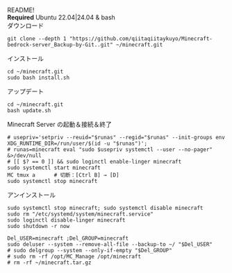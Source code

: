README!  
**Required**  Ubuntu 22.04|24.04  &  bash  
ダウンロード  
```  
git clone --depth 1 "https://github.com/qiitaqiitaykuyo/Minecraft-bedrock-server_Backup-by-Git..git" ~/minecraft.git  
```  
  
インストール  
```  
cd ~/minecraft.git
sudo bash install.sh
```  
  
アップデート
```
cd ~/minecraft.git
bash update.sh
```  
  
Minecraft Server の起動＆接続＆終了  
```  
# usepriv='setpriv --reuid="$runas" --regid="$runas" --init-groups env XDG_RUNTIME_DIR=/run/user/$(id -u "$runas")'; 
# runas=minecraft eval "sudo $usepriv systemctl --user --no-pager" &>/dev/null
# [[ $? == 0 ]] && sudo loginctl enable-linger minecraft
sudo systemctl start minecraft
MC tmux a      # 切断：[Ctrl B] → [D]
sudo systemctl stop minecraft
```  
  
アンインストール  
```  
sudo systemctl stop minecraft; sudo systemctl disable minecraft
sudo rm "/etc/systemd/system/minecraft.service"
sudo loginctl disable-linger minecraft
sudo shutdown -r now  
  
Del_USER=minecraft ;Del_GROUP=minecraft
sudo deluser --system --remove-all-file --backup-to ~/ "$Del_USER"
# sudo delgroup --system --only-if-empty "$Del_GROUP"
# sudo rm -rf /opt/MC_Manage /opt/minecraft
# rm -rf ~/minecraft.tar.gz
```  

